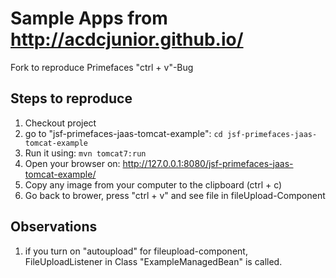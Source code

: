 Sample Apps from http://acdcjunior.github.io/
===
Fork to reproduce Primefaces "ctrl + v"-Bug

Steps to reproduce
---
1. Checkout project
1. go to "jsf-primefaces-jaas-tomcat-example": `cd jsf-primefaces-jaas-tomcat-example`
1. Run it using: `mvn tomcat7:run`
1. Open your browser on: http://127.0.0.1:8080/jsf-primefaces-jaas-tomcat-example/
1. Copy any image from your computer to the clipboard (ctrl + c)
1. Go back to brower, press "ctrl + v" and see file in fileUpload-Component


Observations
---
1. if you turn on "autoupload" for fileupload-component, FileUploadListener in Class "ExampleManagedBean" is called.